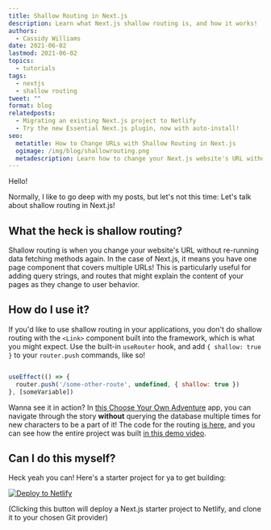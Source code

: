 ```yaml
---
title: Shallow Routing in Next.js
description: Learn what Next.js shallow routing is, and how it works!
authors:
  - Cassidy Williams
date: 2021-06-02
lastmod: 2021-06-02
topics:
  - tutorials
tags:
  - nextjs
  - shallow routing
tweet: ""
format: blog
relatedposts:
  - Migrating an existing Next.js project to Netlify
  - Try the new Essential Next.js plugin, now with auto-install!
seo:
  metatitle: How to Change URLs with Shallow Routing in Next.js
  ogimage: /img/blog/shallowrouting.png
  metadescription: Learn how to change your Next.js website's URL without re-running data fetching methods with shallow routing.
---
```


Hello!

Normally, I like to go deep with my posts, but let's not this time: Let's talk about shallow routing in Next.js!

## What the heck is shallow routing?

Shallow routing is when you change your website's URL without re-running data fetching methods again. In the case of Next.js, it means you have one page component that covers multiple URLs! This is particularly useful for adding query strings, and routes that might explain the content of your pages as they change to user behavior.

## How do I use it?

If you'd like to use shallow routing in your applications, you don't do shallow routing with the `<Link>` component built into the framework, which is what you might expect. Use the built-in `useRouter` hook, and add `{ shallow: true }` to your `router.push` commands, like so!

```js

useEffect(() => {
  router.push('/some-other-route', undefined, { shallow: true })
}, [someVariable])

```

Wanna see it in action? In [this Choose Your Own Adventure](https://next-adventure.netlify.app/) app, you can navigate through the story **without** querying the database multiple times for new characters to be a part of it!
The code for the routing [is here](https://github.com/cassidoo/next-adventure/blob/master/pages/s/%5B...story%5D.js#L21-L23), and you can see how the entire project was built [in this demo video](https://www.youtube.com/watch?v=mMU-j0WoTCs&t=3020s).

## Can I do this myself?

Heck yeah you can! Here's a starter project for ya to get building:

[![Deploy to Netlify](https://www.netlify.com/img/deploy/button.svg)](https://app.netlify.com/start/deploy?repository=https://github.com/cassidoo/next-netlify-starter&utm_source=blog&utm_medium=shallownext-cs&utm_campaign=devex-cs)

(Clicking this button will deploy a Next.js starter project to Netlify, and clone it to your chosen Git provider)
